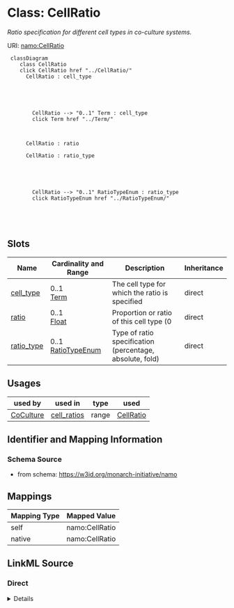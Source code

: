 

# Class: CellRatio 


_Ratio specification for different cell types in co-culture systems._





URI: [namo:CellRatio](https://w3id.org/monarch-initiative/namo/CellRatio)





```mermaid
 classDiagram
    class CellRatio
    click CellRatio href "../CellRatio/"
      CellRatio : cell_type
        
          
    
        
        
        CellRatio --> "0..1" Term : cell_type
        click Term href "../Term/"
    

        
      CellRatio : ratio
        
      CellRatio : ratio_type
        
          
    
        
        
        CellRatio --> "0..1" RatioTypeEnum : ratio_type
        click RatioTypeEnum href "../RatioTypeEnum/"
    

        
      
```




<!-- no inheritance hierarchy -->


## Slots

| Name | Cardinality and Range | Description | Inheritance |
| ---  | --- | --- | --- |
| [cell_type](cell_type.md) | 0..1 <br/> [Term](Term.md) | The cell type for which the ratio is specified | direct |
| [ratio](ratio.md) | 0..1 <br/> [Float](Float.md) | Proportion or ratio of this cell type (0 | direct |
| [ratio_type](ratio_type.md) | 0..1 <br/> [RatioTypeEnum](RatioTypeEnum.md) | Type of ratio specification (percentage, absolute, fold) | direct |





## Usages

| used by | used in | type | used |
| ---  | --- | --- | --- |
| [CoCulture](CoCulture.md) | [cell_ratios](cell_ratios.md) | range | [CellRatio](CellRatio.md) |







## Identifier and Mapping Information






### Schema Source


* from schema: https://w3id.org/monarch-initiative/namo




## Mappings

| Mapping Type | Mapped Value |
| ---  | ---  |
| self | namo:CellRatio |
| native | namo:CellRatio |






## LinkML Source

<!-- TODO: investigate https://stackoverflow.com/questions/37606292/how-to-create-tabbed-code-blocks-in-mkdocs-or-sphinx -->

### Direct

<details>
```yaml
name: CellRatio
description: Ratio specification for different cell types in co-culture systems.
from_schema: https://w3id.org/monarch-initiative/namo
attributes:
  cell_type:
    name: cell_type
    description: The cell type for which the ratio is specified
    from_schema: https://w3id.org/monarch-initiative/namo
    rank: 1000
    domain_of:
    - CellRatio
    - CellTypeProportion
    range: Term
    inlined: true
  ratio:
    name: ratio
    description: Proportion or ratio of this cell type (0.0-1.0 or absolute numbers)
    from_schema: https://w3id.org/monarch-initiative/namo
    rank: 1000
    domain_of:
    - CellRatio
    range: float
  ratio_type:
    name: ratio_type
    description: Type of ratio specification (percentage, absolute, fold)
    from_schema: https://w3id.org/monarch-initiative/namo
    rank: 1000
    domain_of:
    - CellRatio
    range: RatioTypeEnum

```
</details>

### Induced

<details>
```yaml
name: CellRatio
description: Ratio specification for different cell types in co-culture systems.
from_schema: https://w3id.org/monarch-initiative/namo
attributes:
  cell_type:
    name: cell_type
    description: The cell type for which the ratio is specified
    from_schema: https://w3id.org/monarch-initiative/namo
    rank: 1000
    alias: cell_type
    owner: CellRatio
    domain_of:
    - CellRatio
    - CellTypeProportion
    range: Term
    inlined: true
  ratio:
    name: ratio
    description: Proportion or ratio of this cell type (0.0-1.0 or absolute numbers)
    from_schema: https://w3id.org/monarch-initiative/namo
    rank: 1000
    alias: ratio
    owner: CellRatio
    domain_of:
    - CellRatio
    range: float
  ratio_type:
    name: ratio_type
    description: Type of ratio specification (percentage, absolute, fold)
    from_schema: https://w3id.org/monarch-initiative/namo
    rank: 1000
    alias: ratio_type
    owner: CellRatio
    domain_of:
    - CellRatio
    range: RatioTypeEnum

```
</details>